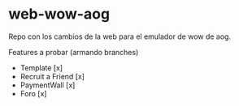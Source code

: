 # web-wow-aog

Repo con los cambios de la web para el emulador de wow de aog.

Features a probar (armando branches)

* Template [x]
* Recruit a Friend [x]
* PaymentWall [x]
* Foro [x]

